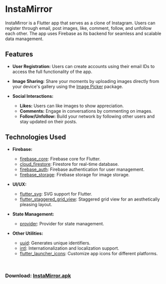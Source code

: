 # InstaMirror

InstaMirror is a Flutter app that serves as a clone of Instagram. Users can register through email, post images, like, comment, follow, and unfollow each other. The app uses Firebase as its backend for seamless and scalable data management.

## Features

- **User Registration:** Users can create accounts using their email IDs to access the full functionality of the app.

- **Image Sharing:** Share your moments by uploading images directly from your device's gallery using the [Image Picker](https://pub.dev/packages/image_picker) package.

- **Social Interactions:**
  - **Likes:** Users can like images to show appreciation.
  - **Comments:** Engage in conversations by commenting on images.
  - **Follow/Unfollow:** Build your network by following other users and stay updated on their posts.

## Technologies Used

- **Firebase:**
  - [firebase_core](https://pub.dev/packages/firebase_core): Firebase core for Flutter.
  - [cloud_firestore](https://pub.dev/packages/cloud_firestore): Firestore for real-time database.
  - [firebase_auth](https://pub.dev/packages/firebase_auth): Firebase authentication for user management.
  - [firebase_storage](https://pub.dev/packages/firebase_storage): Firebase storage for image storage.

- **UI/UX:**
  - [flutter_svg](https://pub.dev/packages/flutter_svg): SVG support for Flutter.
  - [flutter_staggered_grid_view](https://pub.dev/packages/flutter_staggered_grid_view): Staggered grid view for an aesthetically pleasing layout.

- **State Management:**
  - [provider](https://pub.dev/packages/provider): Provider for state management.

- **Other Utilities:**
  - [uuid](https://pub.dev/packages/uuid): Generates unique identifiers.
  - [intl](https://pub.dev/packages/intl): Internationalization and localization support.
  - [flutter_launcher_icons](https://pub.dev/packages/flutter_launcher_icons): Customize app icons for different platforms.

<br>
<h3 id="description">Download: <a href='https://github.com/NikhilD1998/flutter-instagram-clone/blob/main/InstaMirror-app-release.apk'> InstaMirror.apk</a></h3>
